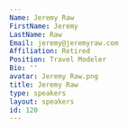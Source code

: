 ```yaml
---
Name: Jeremy Raw
FirstName: Jeremy
LastName: Raw
Email: jeremy@jeremyraw.com
Affiliation: Retired
Position: Travel Modeler
Bio: ''
avatar: Jeremy Raw.png
title: Jeremy Raw
type: speakers
layout: speakers
id: 120
---
```

